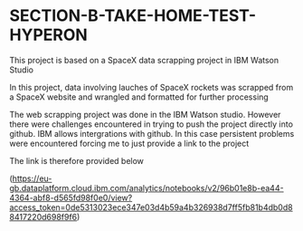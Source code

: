 # SECTION-B-TAKE-HOME-TEST-HYPERON
This project is based on a SpaceX data scrapping project in IBM Watson Studio

In this project, data involving lauches of SpaceX rockets was scrapped from a SpaceX website and wrangled and formatted for further processing

The web scrapping project was done in the IBM Watson studio. However there were challenges encountered in trying to push the project directly into github. IBM allows intergrations with github. In this case persistent problems were encountered forcing me to just provide a link to the project

The link is therefore provided below

(https://eu-gb.dataplatform.cloud.ibm.com/analytics/notebooks/v2/96b01e8b-ea44-4364-abf8-d565fd98f0e0/view?access_token=0de5313023ece347e03d4b59a4b326938d7ff5fb81b4db0d88417220d698f9f6)

